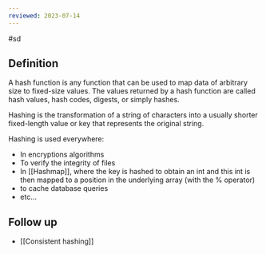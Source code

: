 ```yaml
---
reviewed: 2023-07-14
---
```


#sd

## Definition

A hash function is any function that can be used to map data of arbitrary size to fixed-size values. The values returned by a hash function are called hash values, hash codes, digests, or simply hashes.

Hashing is the transformation of a string of characters into a usually shorter fixed-length value or key that represents the original string.

Hashing is used everywhere:
- In encryptions algorithms
- To verify the integrity of files
- In [[Hashmap]], where the key is hashed to obtain an int and this int is then mapped to a position in the underlying array (with the % operator)
- to cache database queries
- etc...

## Follow up
- [[Consistent hashing]]